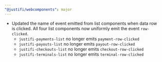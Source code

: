 ```yaml
---
"@justifi/webcomponents": major
---
```


- Updated the name of event emitted from list components when data row is clicked. All four list components now uniformly emit the event `row-clicked`.
  - `justifi-payments-list` no longer emits `payment-row-clicked`
  - `justifi-payouts-list` no longer emits `payout-row-clicked`
  - `justifi-checkouts-list` no longer emits `checkout-row-clicked`
  - `justifi-terminals-list` no longer emits `terminal-row-clicked`
